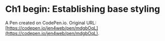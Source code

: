 # Ch1 begin: Establishing base styling 

A Pen created on CodePen.io. Original URL: [https://codepen.io/jen4web/pen/mdgbOqL](https://codepen.io/jen4web/pen/mdgbOqL).

